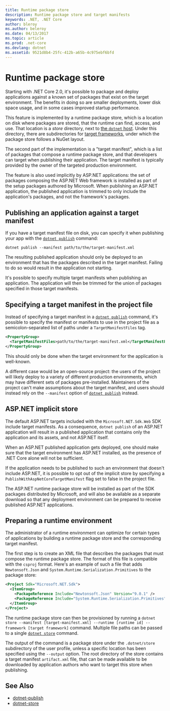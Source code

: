 ```yaml
---
title: Runtime package store
description: Runtime package store and target manifests
keywords: .NET, .NET Core
author: bleroy
ms.author: beleroy
ms.date: 04/13/2017
ms.topic: article
ms.prod: .net-core
ms.devlang: dotnet
ms.assetid: 9521d8b4-25fc-412b-a65b-4c975ebf6bfd
---
```


# Runtime package store

Starting with .NET Core 2.0, it's possible to package and deploy applications against a known set of packages that exist on the target environment. The benefits in doing so are smaller deployments, lower disk space usage, and in some cases improved startup performance.

This feature is implemented by a runtime package store, which is a location on disk where packages are stored, that the runtime can find, access, and use. That location is a *store* directory, next to [the `dotnet` host](../tools/dotnet.md). Under this directory, there are subdirectories for [target frameworks](../../standard/frameworks.md), under which the package store follows a NuGet layout.

The second part of the implementation is a "target manifest", which is a list of packages that compose a runtime package store, and that developers can target when publishing their application. The target manifest is typically provided by the owner of the targeted production environment.

The feature is also used implicitly by ASP.NET applications: the set of packages composing the ASP.NET Web framework is installed as part of the setup packages authored by Microsoft. When publishing an ASP.NET application, the published application is trimmed to only include the application's packages, and not the framework's packages.

## Publishing an application against a target manifest

If you have a target manifest file on disk, you can specify it when publishing your app with the [`dotnet publish`](../tools/dotnet-publish.md) command:

```
dotnet publish --manifest path/to/the/target-manifest.xml
```

The resulting published application should only be deployed to an environment that has the packages described in the target manifest. Failing to do so would result in the application not starting.

It's possible to specify multiple target manifests when publishing an application. The application will then be trimmed for the union of packages specified in those target manifests.

## Specifying a target manifest in the project file

Instead of specifying a target manifest in a [`dotnet publish`](../tools/dotnet-publish.md) command, it's possible to specify the manifest or manifests to use in the project file as a semicolon-separated list of paths under a `TargetManifestFiles` tag.

```xml
<PropertyGroup>
  <TargetManifestFiles>path/to/the/target-manifest.xml</TargetManifestFiles>
</PropertyGroup>
```

This should only be done when the target environment for the application is well-known.

A different case would be an open-source project: the users of the project will likely deploy to a variety of different production environments, which may have different sets of packages pre-installed. Maintainers of the project can't make assumptions about the target manifest, and users should instead rely on the `--manifest` option of [`dotnet publish`](../tools/dotnet-publish.md) instead.

## ASP.NET implicit store

The default ASP.NET targets included with the `Microsoft.NET.Sdk.Web` SDK include target manifests. As a consequence, `dotnet publish` of an ASP.NET application will result in a published application that contains only the application and its assets, and not ASP.NET itself.

When an ASP.NET published application gets deployed, one should make sure that the target environment has ASP.NET installed, as the presence of .NET Core alone will not be sufficient.

If the application needs to be published to such an environment that doesn't include ASP.NET, it is possible to opt out of the implicit store by specifying a `PublishWithAspNetCoreTargetManifest` flag set to false in the project file.

The ASP.NET runtime package store will be installed as part of the SDK packages distributed by Microsoft, and will also be available as a separate download so that any deployment environment can be prepared to receive published ASP.NET applications.

## Preparing a runtime environment

The administrator of a runtime environment can optimize for certain types of applications by building a runtime package store and the corresponding target manifest.

The first step is to create an XML file that describes the packages that must compose the runtime package store. The format of this file is compatible with the `csproj` format. Here's an example of such a file that adds `Newtonsoft.Json` and `System.Runtime.Serialization.Primitives` to the package store:

```xml
<Project Sdk="Microsoft.NET.Sdk">
  <ItemGroup>
    <PackageReference Include="Newtonsoft.Json" Version="9.0.1" />
    <PackageReference Include="System.Runtime.Serialization.Primitives" Version="4.1.1" />
  </ItemGroup>
</Project>
```

The runtime package store can then be provisioned by running a `dotnet store --manifest [target-manifest.xml] --runtime [runtime id] --framework [target framework]` command. Multiple file paths can be passed to a single [`dotnet store`](../tools/dotnet-store.md) command.

The output of the command is a package store under the `.dotnet/store` subdirectory of the user profile, unless a specific location has been specified using the `--output` option. The root directory of the store contains a target manifest `artifact.xml` file, that can be made available to be downloaded by application authors who want to target this store when publishing.

## See Also

* [dotnet-publish](../tools/dotnet-publish.md)
* [dotnet-store](../tools/dotnet-store.md)